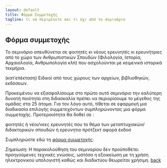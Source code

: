 ```yaml
---
layout: default
title: Φόρμα Συμμετοχής
tagline: τι να περιμένετε και τι όχι από το σεμινάριο
---
```


## Φόρμα συμμετοχής

Το σεμινάριο απευθύνεται σε φοιτητές κι νέους ερευνητές κι ερευνήτριες από το χώρο των Ανθρωπιστικών Σπουδών (Φιλολογία, Ιστορία, Αρχαιολογία, Ανθρωπολογία κλπ) που ασχολούνται με κειμενικά ιστορικά τεκμήρια.

(κατ᾽επέκταση) Ειδικοί από τους χώρους των αρχείων, βιβλιοθηκών, εκδόσεων.

Προκειμένου να εξασφαλίσουμε στο πρώτο αυτό σεμινάριο την καλύτερη δυνατή ποιότητα στη διδασκαλία πρέπει να περιορίσουμε το μέγεθος της ομάδας στα 25 άτομα. Για τον λόγο αυτό, τίθεται σε εφαρμογή μια διαδικασία επιλογής συμμετεχόντων συμπληρώνοντας μια φόρμα συμμετοχής. Προτεραιότητα θα δοθεί σε :

φοιτητές ή νέοι/νεες ερευνητές που το θέμα των μεταπτυχιακών/διδακτορικών σπουδών ή ερευνητιο πρότζεκτ αφορά έκδοσ

Συμπληρώστε εδώ τη <a href="https://docs.google.com/forms/d/e/1FAIpQLSf9rwxDuE4B9YiIu4Qkg2g090we0y4x07EJESlemjlSaNHxEg/viewform">φόρμα συμμετοχής</a>. 

*Σημείωση*: Η παρακολούθηση του σεμιναρίου δεν προϋποθέτει προηγούμενες τεχνικές γνώσεις, ωστόσο η εξοικείωση με τη χρήση ηλεκτρονικού υπολογιστή καθώς και διαδικτύου θεωρείται χρήσιμη. 
[back](./)

